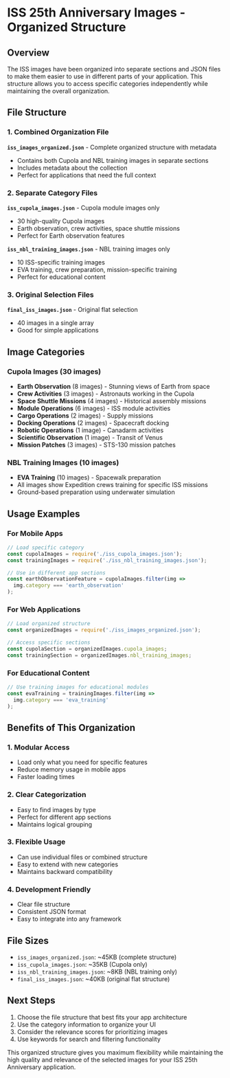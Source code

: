 # ISS 25th Anniversary Images - Organized Structure

## Overview
The ISS images have been organized into separate sections and JSON files to make them easier to use in different parts of your application. This structure allows you to access specific categories independently while maintaining the overall organization.

## File Structure

### 1. Combined Organization File
**`iss_images_organized.json`** - Complete organized structure with metadata
- Contains both Cupola and NBL training images in separate sections
- Includes metadata about the collection
- Perfect for applications that need the full context

### 2. Separate Category Files
**`iss_cupola_images.json`** - Cupola module images only
- 30 high-quality Cupola images
- Earth observation, crew activities, space shuttle missions
- Perfect for Earth observation features

**`iss_nbl_training_images.json`** - NBL training images only  
- 10 ISS-specific training images
- EVA training, crew preparation, mission-specific training
- Perfect for educational content

### 3. Original Selection Files
**`final_iss_images.json`** - Original flat selection
- 40 images in a single array
- Good for simple applications

## Image Categories

### Cupola Images (30 images)
- **Earth Observation** (8 images) - Stunning views of Earth from space
- **Crew Activities** (3 images) - Astronauts working in the Cupola
- **Space Shuttle Missions** (4 images) - Historical assembly missions
- **Module Operations** (6 images) - ISS module activities
- **Cargo Operations** (2 images) - Supply missions
- **Docking Operations** (2 images) - Spacecraft docking
- **Robotic Operations** (1 image) - Canadarm activities
- **Scientific Observation** (1 image) - Transit of Venus
- **Mission Patches** (3 images) - STS-130 mission patches

### NBL Training Images (10 images)
- **EVA Training** (10 images) - Spacewalk preparation
- All images show Expedition crews training for specific ISS missions
- Ground-based preparation using underwater simulation

## Usage Examples

### For Mobile Apps
```javascript
// Load specific category
const cupolaImages = require('./iss_cupola_images.json');
const trainingImages = require('./iss_nbl_training_images.json');

// Use in different app sections
const earthObservationFeature = cupolaImages.filter(img => 
  img.category === 'earth_observation'
);
```

### For Web Applications
```javascript
// Load organized structure
const organizedImages = require('./iss_images_organized.json');

// Access specific sections
const cupolaSection = organizedImages.cupola_images;
const trainingSection = organizedImages.nbl_training_images;
```

### For Educational Content
```javascript
// Use training images for educational modules
const evaTraining = trainingImages.filter(img => 
  img.category === 'eva_training'
);
```

## Benefits of This Organization

### 1. **Modular Access**
- Load only what you need for specific features
- Reduce memory usage in mobile apps
- Faster loading times

### 2. **Clear Categorization**
- Easy to find images by type
- Perfect for different app sections
- Maintains logical grouping

### 3. **Flexible Usage**
- Can use individual files or combined structure
- Easy to extend with new categories
- Maintains backward compatibility

### 4. **Development Friendly**
- Clear file structure
- Consistent JSON format
- Easy to integrate into any framework

## File Sizes
- `iss_images_organized.json`: ~45KB (complete structure)
- `iss_cupola_images.json`: ~35KB (Cupola only)
- `iss_nbl_training_images.json`: ~8KB (NBL training only)
- `final_iss_images.json`: ~40KB (original flat structure)

## Next Steps
1. Choose the file structure that best fits your app architecture
2. Use the category information to organize your UI
3. Consider the relevance scores for prioritizing images
4. Use keywords for search and filtering functionality

This organized structure gives you maximum flexibility while maintaining the high quality and relevance of the selected images for your ISS 25th Anniversary application.
